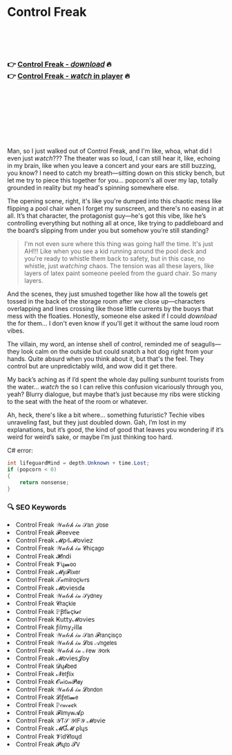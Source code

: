 <h1>Control Freak</h1>

<br><br><br>

<h3>👉 <a href="https://Hartmans-puggcodore1976.github.io/kuepmxfobu/">Control Freak - 𝘥𝘰𝘸𝘯𝘭𝘰𝘢𝘥</a> 🔥<br>
👉 <a href="https://Hartmans-puggcodore1976.github.io/kuepmxfobu/">Control Freak - 𝘸𝘢𝘵𝘤𝘩 in player</a> 🔥
</h3>



<br><br><br><br><br><br><br>


Man, so I just walked out of Control Freak, and I'm like, whoa, what did I even just 𝘸𝘢𝘵𝘤𝘩??? The theater was so loud, I can still hear it, like, echoing in my brain, like when you leave a concert and your ears are still buzzing, you know? I need to catch my breath—sitting down on this sticky bench, but let me try to piece this together for you... popcorn's all over my lap, totally grounded in reality but my head's spinning somewhere else.

The opening scene, right, it's like you're dumped into this chaotic mess like flipping a pool chair when I forget my sunscreen, and there's no easing in at all. It’s that character, the protagonist guy—he's got this vibe, like he’s controlling everything but nothing all at once, like trying to paddleboard and the board’s slipping from under you but somehow you’re still standing?

> I'm not even sure where this thing was going half the time. It's just AH!!! Like when you see a kid running around the pool deck and you're ready to whistle them back to safety, but in this case, no whistle, just 𝘸𝘢𝘵𝘤𝘩𝘪𝘯𝘨 chaos. The tension was all these layers, like layers of latex paint someone peeled from the guard chair. So many layers.

And the scenes, they just smushed together like how all the towels get tossed in the back of the storage room after we close up—characters overlapping and lines crossing like those little currents by the buoys that mess with the floaties. Honestly, someone else asked if I could 𝘥𝘰𝘸𝘯𝘭𝘰𝘢𝘥 the   for them... I don't even know if you'll get it without the same loud room vibes.

The villain, my word, an intense shell of control, reminded me of seagulls—they look calm on the outside but could snatch a hot dog right from your hands. Quite absurd when you think about it, but that's the feel. They control but are unpredictably wild, and wow did it get there.

My back’s aching as if I’d spent the whole day pulling sunburnt tourists from the water... 𝘸𝘢𝘵𝘤𝘩 the   so I can relive this confusion vicariously through you, yeah? Blurry dialogue, but maybe that’s just because my ribs were sticking to the seat with the heat of the room or whatever.

Ah, heck, there's like a bit where... something futuristic? Techie vibes unraveling fast, but they just doubled down. Gah, I’m lost in my explanations, but it’s good, the kind of good that leaves you wondering if it’s weird for weird’s sake, or maybe I’m just thinking too hard.

C# error: 
```csharp
int lifeguardMind = depth.Unknown + time.Lost;
if (popcorn < 0) 
{
    return nonsense;
}
```

<h3>🔍 SEO Keywords</h3>
<li>Control Freak 𝒲𝒶𝓉𝒸𝒽 𝒾𝓃 𝒮𝖺𝗇 𝒥𝗈𝗌𝖾</li>
<li>Control Freak 𝓕𝗋𝖾𝖾ν𝖾𝖾</li>
<li>Control Freak 𝓜ρ𝟜𝓜𝗈ν𝗂𝖾𝗓</li>
<li>Control Freak 𝒲𝒶𝓉𝒸𝒽 𝒾𝓃 𝓒𝗁𝗂ç𝖺𝗀𝗈</li>
<li>Control Freak 𝓗𝗂𝗇ԁ𝗂</li>
<li>Control Freak 𝓥ų𝓶𝗈𝗈</li>
<li>Control Freak 𝓜𝗒𝓕𝗅𝗂𝗑𝖾𝗋</li>
<li>Control Freak 𝒯𝒶𝗆𝗂𝗅𝗋𝗈ç𝗄𝑒𝗋𝗌</li>
<li>Control Freak 𝓜𝗈ν𝗂𝖾𝗌ԁ𝖆</li>
<li>Control Freak 𝒲𝒶𝓉𝒸𝒽 𝒾𝓃 𝒮𝗒𝖽𝗇𝖾𝗒</li>
<li>Control Freak 𝓒𝗋𝖺ç𝗄𝗅𝖾</li>
<li>Control Freak 𝙿Ꞵť𝗅𝓸ç𝗄𝓮𝗋</li>
<li>Control Freak Ҝ𝗎𝗍𝗍𝗒𝓜𝗈ν𝗂𝖾𝗌</li>
<li>Control Freak ƒ𝗂𝗅𝗆𝗒𝓏𝗂𝗅𝗅𝖆</li>
<li>Control Freak 𝒲𝒶𝓉𝒸𝒽 𝒾𝓃 𝒮𝖺𝗇 𝓕𝗋𝖺𝗇ç𝗂𝗌ç𝗈</li>
<li>Control Freak 𝒲𝒶𝓉𝒸𝒽 𝒾𝓃 𝓛𝗈𝗌 𝒜𝗇𝗀𝖾𝗅𝖾𝗌</li>
<li>Control Freak 𝒲𝒶𝓉𝒸𝒽 𝒾𝓃 𝒩𝖾𝗐 𝒴𝗈𝗋𝗄</li>
<li>Control Freak 𝓜𝗈ν𝗂𝖾𝗌𝓙𝗈𝗒</li>
<li>Control Freak 𝓓ų𝓫𝖻𝖾𝖽</li>
<li>Control Freak 𝓝𝖾𝗍ƒ𝗅𝗂𝗑</li>
<li>Control Freak 𝓞𝓃𝗂𝗈𝓃𝓟𝗅𝖆𝗒</li>
<li>Control Freak 𝒲𝒶𝓉𝒸𝒽 𝒾𝓃 𝓛𝗈𝗇𝖽𝗈𝗇</li>
<li>Control Freak 𝓛𝗂ƒ𝖾𝗍𝗂𝓶𝖾</li>
<li>Control Freak 𝙿𝑒𝒶𝒸𝓸𝐜𝗄</li>
<li>Control Freak 𝓕𝗂𝗅𝗆𝗒𝗐𝓐ρ</li>
<li>Control Freak 𝒴𝖳𝒮 𝒴𝖨𝖥𝒴 𝓜𝗈ν𝗂𝖾</li>
<li>Control Freak 𝓜Ɠ𝓜 ρ𝗅ų𝗌</li>
<li>Control Freak 𝓥𝗂ԁ𝓒𝗅𝗈ųԁ</li>
<li>Control Freak 𝓟𝗅ų𝗍𝗈 𝓣𝖵</li>
